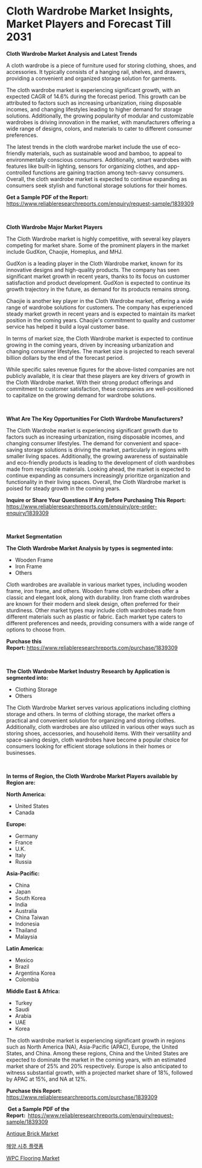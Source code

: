 <p><h1>Cloth Wardrobe Market Insights, Market Players and Forecast Till 2031</h1></p><p><strong>Cloth Wardrobe Market Analysis and Latest Trends</strong></p>
<p><p>A cloth wardrobe is a piece of furniture used for storing clothing, shoes, and accessories. It typically consists of a hanging rail, shelves, and drawers, providing a convenient and organized storage solution for garments.</p><p>The cloth wardrobe market is experiencing significant growth, with an expected CAGR of 14.6% during the forecast period. This growth can be attributed to factors such as increasing urbanization, rising disposable incomes, and changing lifestyles leading to higher demand for storage solutions. Additionally, the growing popularity of modular and customizable wardrobes is driving innovation in the market, with manufacturers offering a wide range of designs, colors, and materials to cater to different consumer preferences.</p><p>The latest trends in the cloth wardrobe market include the use of eco-friendly materials, such as sustainable wood and bamboo, to appeal to environmentally conscious consumers. Additionally, smart wardrobes with features like built-in lighting, sensors for organizing clothes, and app-controlled functions are gaining traction among tech-savvy consumers. Overall, the cloth wardrobe market is expected to continue expanding as consumers seek stylish and functional storage solutions for their homes.</p></p>
<p><strong>Get a Sample PDF of the Report:&nbsp;</strong> <a href="https://www.reliableresearchreports.com/enquiry/request-sample/1839309">https://www.reliableresearchreports.com/enquiry/request-sample/1839309</a></p>
<p>&nbsp;</p>
<p><strong>Cloth Wardrobe Major Market Players</strong></p>
<p><p>The Cloth Wardrobe market is highly competitive, with several key players competing for market share. Some of the prominent players in the market include GudXon, Chaojie, Homeplus, and MHJ.</p><p>GudXon is a leading player in the Cloth Wardrobe market, known for its innovative designs and high-quality products. The company has seen significant market growth in recent years, thanks to its focus on customer satisfaction and product development. GudXon is expected to continue its growth trajectory in the future, as demand for its products remains strong.</p><p>Chaojie is another key player in the Cloth Wardrobe market, offering a wide range of wardrobe solutions for customers. The company has experienced steady market growth in recent years and is expected to maintain its market position in the coming years. Chaojie's commitment to quality and customer service has helped it build a loyal customer base.</p><p>In terms of market size, the Cloth Wardrobe market is expected to continue growing in the coming years, driven by increasing urbanization and changing consumer lifestyles. The market size is projected to reach several billion dollars by the end of the forecast period.</p><p>While specific sales revenue figures for the above-listed companies are not publicly available, it is clear that these players are key drivers of growth in the Cloth Wardrobe market. With their strong product offerings and commitment to customer satisfaction, these companies are well-positioned to capitalize on the growing demand for wardrobe solutions.</p></p>
<p>&nbsp;</p>
<p><strong>What Are The Key Opportunities For Cloth Wardrobe Manufacturers?</strong></p>
<p><p>The Cloth Wardrobe market is experiencing significant growth due to factors such as increasing urbanization, rising disposable incomes, and changing consumer lifestyles. The demand for convenient and space-saving storage solutions is driving the market, particularly in regions with smaller living spaces. Additionally, the growing awareness of sustainable and eco-friendly products is leading to the development of cloth wardrobes made from recyclable materials. Looking ahead, the market is expected to continue expanding as consumers increasingly prioritize organization and functionality in their living spaces. Overall, the Cloth Wardrobe market is poised for steady growth in the coming years.</p></p>
<p><strong>Inquire or Share Your Questions If Any Before Purchasing This Report:</strong> <a href="https://www.reliableresearchreports.com/enquiry/pre-order-enquiry/1839309">https://www.reliableresearchreports.com/enquiry/pre-order-enquiry/1839309</a></p>
<p>&nbsp;</p>
<p><strong>Market Segmentation</strong></p>
<p><strong>The Cloth Wardrobe Market Analysis by types is segmented into:</strong></p>
<p><ul><li>Wooden Frame</li><li>Iron Frame</li><li>Others</li></ul></p>
<p><p>Cloth wardrobes are available in various market types, including wooden frame, iron frame, and others. Wooden frame cloth wardrobes offer a classic and elegant look, along with durability. Iron frame cloth wardrobes are known for their modern and sleek design, often preferred for their sturdiness. Other market types may include cloth wardrobes made from different materials such as plastic or fabric. Each market type caters to different preferences and needs, providing consumers with a wide range of options to choose from.</p></p>
<p><strong>Purchase this Report:&nbsp;</strong><a href="https://www.reliableresearchreports.com/purchase/1839309">https://www.reliableresearchreports.com/purchase/1839309</a></p>
<p>&nbsp;</p>
<p><strong>The Cloth Wardrobe Market Industry Research by Application is segmented into:</strong></p>
<p><ul><li>Clothing Storage</li><li>Others</li></ul></p>
<p><p>The Cloth Wardrobe Market serves various applications including clothing storage and others. In terms of clothing storage, the market offers a practical and convenient solution for organizing and storing clothes. Additionally, cloth wardrobes are also utilized in various other ways such as storing shoes, accessories, and household items. With their versatility and space-saving design, cloth wardrobes have become a popular choice for consumers looking for efficient storage solutions in their homes or businesses.</p></p>
<p>&nbsp;</p>
<p><strong>In terms of Region, the Cloth Wardrobe Market Players available by Region are:</strong></p>
<p>
    <p> <strong> North America: </strong>
        <ul>
            <li>United States</li>
            <li>Canada</li>
        </ul>
        </p> 
    <p> <strong> Europe: </strong>
        <ul>
            <li>Germany</li>
            <li>France</li>
            <li>U.K.</li>
            <li>Italy</li>
            <li>Russia</li>
        </ul>
        </p> 
    <p> <strong> Asia-Pacific: </strong>
        <ul>
            <li>China</li>
            <li>Japan</li>
            <li>South Korea</li>
            <li>India</li>
            <li>Australia</li>
            <li>China Taiwan</li>
            <li>Indonesia</li>
            <li>Thailand</li>
            <li>Malaysia</li>
        </ul>
        </p> 
    <p> <strong> Latin America: </strong>
        <ul>
            <li>Mexico</li>
            <li>Brazil</li>
            <li>Argentina Korea</li>
            <li>Colombia</li>
        </ul>
        </p> 
    <p> <strong> Middle East & Africa: </strong>
        <ul>
            <li>Turkey</li>
            <li>Saudi</li>
            <li>Arabia</li>
            <li>UAE</li>
            <li>Korea</li>
        </ul>
    </p>
    </p>
<p><p>The cloth wardrobe market is experiencing significant growth in regions such as North America (NA), Asia-Pacific (APAC), Europe, the United States, and China. Among these regions, China and the United States are expected to dominate the market in the coming years, with an estimated market share of 25% and 20% respectively. Europe is also anticipated to witness substantial growth, with a projected market share of 18%, followed by APAC at 15%, and NA at 12%.</p></p>
<p><strong>Purchase this Report: </strong><a href="https://www.reliableresearchreports.com/purchase/1839309">https://www.reliableresearchreports.com/purchase/1839309</a></p>
<p>&nbsp;<strong>Get a Sample PDF of the Report:&nbsp;&nbsp;</strong><a href="https://www.reliableresearchreports.com/enquiry/request-sample/1839309">https://www.reliableresearchreports.com/enquiry/request-sample/1839309</a></p>
<p><strong></strong></p>
<p><p><a href="https://github.com/eeaveuhhh/Market-Research-Report-List-1/blob/main/antique-brick-market.md">Antique Brick Market</a></p><p><a href="https://medium.com/@codinchelcea2022/%ED%95%B4%EC%96%91-%EC%9C%A0%EC%A0%84-%ED%94%8C%EB%9E%AB%ED%8F%BC-%EC%8B%9C%EC%9E%A5-%EC%84%B1%EA%B3%B5%EC%A0%81%EC%9D%B8-%EB%B9%84%EC%A6%88%EB%8B%88%EC%8A%A4-%EC%A0%84%EB%9E%B5%EC%9D%98-%ED%95%B5%EC%8B%AC-2031%EB%85%84%EA%B9%8C%EC%A7%80-%EC%98%88%EC%B8%A1-082b2d720d9b">해양 시추 플랫폼</a></p><p><a href="https://github.com/brentleyjimmiealvaradoz4l1rea/Market-Research-Report-List-1/blob/main/wpc-flooring-market.md">WPC Flooring Market</a></p></p>